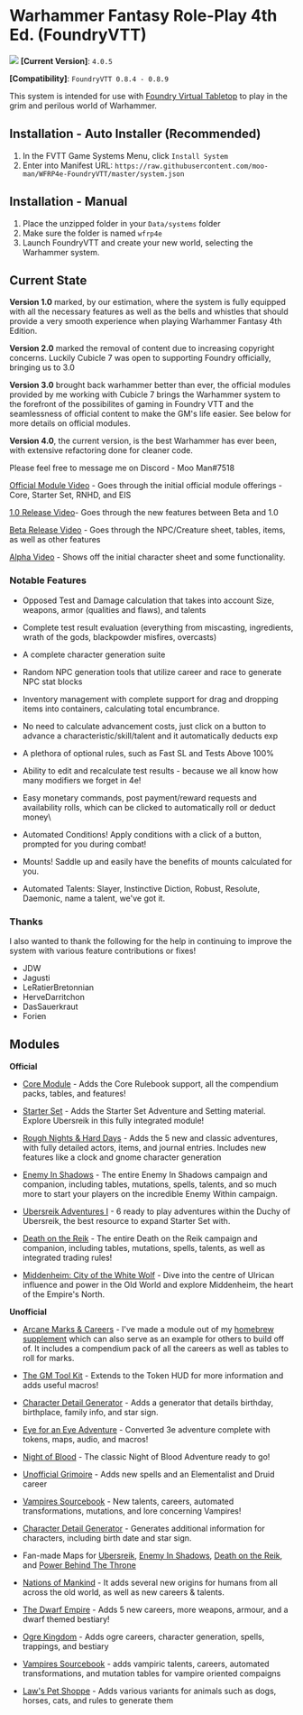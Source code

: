 # Warhammer Fantasy Role-Play 4th Ed. (FoundryVTT)

![](https://user-images.githubusercontent.com/28637157/97379891-e4a1cc00-1893-11eb-9e0c-d93b92844d5b.jpg)
**[Current Version]**: `4.0.5`

**[Compatibility]**: `FoundryVTT 0.8.4 - 0.8.9`

This system is intended for use with [Foundry Virtual Tabletop](http://foundryvtt.com/) to play in the grim and perilous world of Warhammer.

## Installation - Auto Installer (Recommended)

1. In the FVTT Game Systems Menu, click `Install System`
2. Enter into Manifest URL: `https://raw.githubusercontent.com/moo-man/WFRP4e-FoundryVTT/master/system.json`

## Installation - Manual

1. Place the unzipped folder in your `Data/systems` folder
2. Make sure the folder is named `wfrp4e`
3. Launch FoundryVTT and create your new world, selecting the Warhammer system.

## Current State

**Version 1.0** marked, by our estimation, where the system is fully equipped with all the necessary features as well as the bells and whistles that should provide a very smooth experience when playing Warhammer Fantasy 4th Edition.

**Version 2.0** marked the removal of content due to increasing copyright concerns. Luckily Cubicle 7 was open to supporting Foundry officially, bringing us to 3.0

**Version 3.0** brought back warhammer better than ever, the official modules provided by me working with Cubicle 7 brings the Warhammer system to the forefront of the possibilites of gaming in Foundry VTT and the seamlessness of official content to make the GM's life easier. See below for more details on official modules.

**Version 4.0**, the current version, is the best Warhammer has ever been, with extensive refactoring done for cleaner code.

Please feel free to message me on Discord - Moo Man#7518

[Official Module Video](https://www.youtube.com/watch?v=uf7pqi7HpYY) - Goes through the initial official module offerings - Core, Starter Set, RNHD, and EIS

[1.0 Release Video](https://youtu.be/HMjXCLDDfWE)- Goes through the new features between Beta and 1.0

[Beta Release Video](https://www.youtube.com/watch?v=XMEJt5OB4Bc) - Goes through the NPC/Creature sheet, tables, items, as well as other features

[Alpha Video](https://www.youtube.com/watch?v=-CthIoE9o2E) - Shows off the initial character sheet and some functionality.

### Notable Features
- Opposed Test and Damage calculation that takes into account Size, weapons, armor (qualities and flaws), and talents

- Complete test result evaluation (everything from miscasting, ingredients, wrath of the gods, blackpowder misfires, overcasts)

- A complete character generation suite

- Random NPC generation tools that utilize career and race to generate NPC stat blocks

- Inventory management with complete support for drag and dropping items into containers, calculating total encumbrance.

- No need to calculate advancement costs, just click on a button to advance a characteristic/skill/talent and it automatically deducts exp

- A plethora of optional rules, such as Fast SL and Tests Above 100%

- Ability to edit and recalculate test results - because we all know how many modifiers we forget in 4e!

- Easy monetary commands, post payment/reward requests and availability rolls, which can be clicked to automatically roll or deduct money\

- Automated Conditions! Apply conditions with a click of a button, prompted for you during combat!

- Mounts! Saddle up and easily have the benefits of mounts calculated for you.

- Automated Talents: Slayer, Instinctive Diction, Robust, Resolute, Daemonic, name a talent, we've got it. 

### Thanks
I also wanted to thank the following for the help in continuing to improve the system with various feature contributions or fixes!
- JDW  
- Jagusti  
- LeRatierBretonnian
- HerveDarritchon
- DasSauerkraut
- Forien


## Modules

**Official**

- [Core Module](https://foundryvtt.com/packages/wfrp4e-core/) - Adds the Core Rulebook support, all the compendium packs, tables, and features!

- [Starter Set](https://foundryvtt.com/packages/wfrp4e-starter-set/) - Adds the Starter Set Adventure and Setting material. Explore Ubersreik in this fully integrated module!

- [Rough Nights & Hard Days](https://foundryvtt.com/packages/wfrp4e-rnhd/) - Adds the 5 new and classic adventures, with fully detailed actors, items, and journal entries. Includes new features like a clock and gnome character generation

- [Enemy In Shadows](https://foundryvtt.com/packages/wfrp4e-eis/) - The entire Enemy In Shadows campaign and companion, including tables, mutations, spells, talents, and so much more to start your players on the incredible Enemy Within campaign.

- [Ubersreik Adventures I](https://foundryvtt.com/packages/wfrp4e-ua1/) - 6 ready to play adventures within the Duchy of Ubersreik, the best resource to expand Starter Set with.

- [Death on the Reik](https://foundryvtt.com/packages/wfrp4e-dotr/) - The entire Death on the Reik campaign and companion, including tables, mutations, spells, talents, as well as integrated trading rules!

- [Middenheim: City of the White Wolf](https://foundryvtt.com/packages/wfrp4e-middenheim/) - Dive into the centre of Ulrican influence and power in the Old World and explore Middenheim, the heart of the Empire's North.


**Unofficial**

- [Arcane Marks & Careers](https://foundryvtt.com/packages/arcane-marks-careers) - I've made a module out of my [homebrew supplement](https://drive.google.com/file/d/1uTy2r0EDMdcISFqqyxeIOSadtzz-OTAg/view) which can also serve as an example for others to build off of. It includes a compendium pack of all the careers as well as tables to roll for marks. 

- [The GM Tool Kit](https://foundryvtt.com/packages/wfrp4e-gm-toolkit) - Extends to the Token HUD for more information and adds useful macros!

- [Character Detail Generator](https://foundryvtt.com/packages/wfrp4e-character-details) - Adds a generator that details birthday, birthplace, family info, and star sign.

- [Eye for an Eye Adventure](https://github.com/CStuartEKerrigan/WFRP-e4e-4e-FVTT) - Converted 3e adventure complete with tokens, maps, audio, and macros!

- [Night of Blood](https://github.com/CStuartEKerrigan/WFRP-Night-of-Blood-4e-FVTT) - The classic Night of Blood Adventure ready to go!

- [Unofficial Grimoire](https://foundryvtt.com/packages/wfrp4e-unofficial-grimoire) - Adds new spells and an Elementalist and Druid career

- [Vampires Sourcebook](https://foundryvtt.com/packages/wfrp4e-vampires) - New talents, careers, automated transformations, mutations, and lore concerning Vampires!

- [Character Detail Generator](https://foundryvtt.com/packages/wfrp4e-character-details) - Generates additional information for characters, including birth date and star sign.

- Fan-made Maps for [Ubersreik](https://foundryvtt.com/packages/wfrp4e-ubersreik-maps), [Enemy In Shadows](https://foundryvtt.com/packages/wfrp4e-eis-maps), [Death on the Reik](https://foundryvtt.com/packages/wfrp4e-dotr-maps), and [Power Behind The Throne](https://foundryvtt.com/packages/wfrp4e-pbth-maps)

- [Nations of Mankind](https://foundryvtt.com/packages/nations-of-mankind-wfrp4e) - It adds several new origins for humans from all across the old world, as well as new careers & talents.

- [The Dwarf Empire](https://foundryvtt.com/packages/the-dwarf-empire-wfrp4e) - Adds 5 new careers, more weapons, armour, and a dwarf themed bestiary!

- [Ogre Kingdom](https://foundryvtt.com/packages/ogre-kingdom-wfrp4e) - Adds ogre careers, character generation, spells, trappings, and bestiary

- [Vampires Sourcebook](https://foundryvtt.com/packages/wfrp4e-vampires) - adds vampiric talents, careers, automated transformations, and mutation tables for vampire oriented compaigns

- [Law's Pet Shoppe](https://foundryvtt.com/packages/wfrp4e-laws-pet-shoppe) - Adds various variants for animals such as dogs, horses, cats, and rules to generate them


